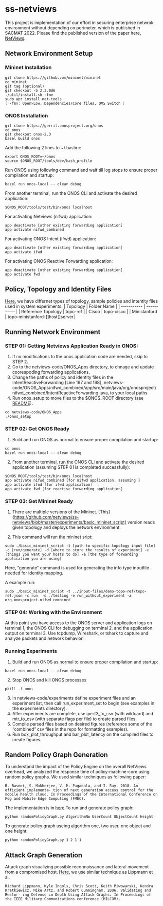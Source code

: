 # ss-netviews
This project is implementation of our effort in securing enterprise netwrok environment without depending on perimeter, which is published in SACMAT 2022. Please find the published version of the paper here, [NetViews](https://enck.org/pubs/anjum-sacmat22.pdf).

## Network Environment Setup
### Mininet Installation
```
git clone https://github.com/mininet/mininet
cd mininet
git tag (optional)
git checkout -b 2.3.0d6
./util/install.sh -fnv
sudo apt install net-tools
( -fnv: OpenFLow, Dependencies/Core files, OVS Switch )
```
### ONOS Installation
```
git clone https://gerrit.onosproject.org/onos
cd onos
git checkout onos-2.3
bazel build onos
```
Add the following 2 lines to ~/.bashrc:
```
export ONOS_ROOT=~/onos
source $ONOS_ROOT/tools/dev/bash_profile
```
Run ONOS using following command and wait till log stops to ensure proper compilation and startup:
```
bazel run onos-local -- clean debug
```
From another terminal, run the ONOS CLI and activate the desired application:
```
$ONOS_ROOT/tools/test/bin/onos localhost
```
For activating Netviews (nifwd) application:
```
app deactivate [other existing forwarding application]
app activate nifwd_combined
```
For activating ONOS Intent (ifwd) application:

```
app deactivate [other existing forwarding application]
app activate ifwd
```
For activating ONOS Reactive Forwarding application:
```
app deactivate [other existing forwarding application]
app activate fwd
```

## Policy, Topology and Identity Files
[Here](https://github.com/netviews/ss-netviews/tree/master/input-files), we have differnet types of topology, sample policies and intentity files used in system experiments.
| Topology | Folder Name | 
| ----------- | ----------- | 
| Reference Topology | topo-ref | 
| Cisco | topo-cisco | 
| Ministanford | topo-ministanford-[]host[]server|

## Running Network Environment
### STEP 01: Getting Netviews Application Ready in ONOS:

1. If no modifications to the onos application code are needed, skip to STEP 2.
2. Go to the netviews-code/ONOS_Apps directory, to chnage and update coorespoding forwarding applications.
3. Change the paths of policy and identity files in the IntentReactiveForwarding [Line 167 and 168], netviews-code/ONOS_Apps/nifwd_combined/app/src/main/java/org/onosproject/nifwd_combined/IntentReactiveForwarding.java, to your local paths
4. Run onos_setup to move files to the $ONOS_ROOT directory (see [README](https://github.com/netviews/ss-netviews/blob/master/ONOS_Apps/README)).
```
cd netviews-code/ONOS_Apps
./onos_setup
```
### STEP 02: Get ONOS Ready
1. Build and run ONOS as normal to ensure proper compilation and startup:
```
cd onos
bazel run onos-local -- clean debug
```
2. From another terminal, run the ONOS CLI and activate the desired application (assuming STEP 01 is completed successfully):
```
$ONOS_ROOT/tools/test/bin/onos localhost
app activate nifwd_combined [for nifwd application, assuming ]
app activate ifwd [for ifwd application]
app activate fwd [for reactive forwarding application]
```

### STEP 03: Get Mininet Ready
1. There are multiple versions of the Mininet. [This]{https://github.com/netviews/ss-netviews/blob/master/experiments/basic_mininet_script} version reads given topology and deploys the network environment.

2. This command will run the mininet sript:
```
sudo ./basic_mininet_script -t [path to specific topology input file] -c [run/generate] -d [where to store the results of experiment] -e [things you want your hosts to do] -a [the type of forwarding application you are using]
```
Here, "generate" command is used for generating the info type inputfile needed for identity mapping.

A example run:
```
sudo ./basic_mininet_script -t ../input-files/demo-topo-ref/topo-ref.json -c run  -d ./testing -e run_without_experiment -a org.onosproject.nifwd_combined
```

### STEP 04: Working with the Environment
At this point you have access to the ONOS server and application logs on terminal 1, the ONOS CLI for debugging on terminal 2, and the application output on terminal 3.
Use tcpdump, Wireshark, or tshark to capture and analyze packets and network behavior.

### Running Experiments

1. Build and run ONOS as normal to ensure proper compilation and startup:
```	
bazel run onos-local -- clean debug
```
2. Stop ONOS and kill ONOS processes:
```
pkill -f onos
```
3. In netviews-code/experiments define experiment files and an experiment list, then call run_experiment_set to begin (see examples in the experiments directory).
4. After experiments are complete, use iperf3_to_csv (with wildcard) and mtr_to_csv (with separate flags per file) to create parsed files.
5. Compile parsed files based on desired figures (reference some of the “combined” csv files in the repo for formatting examples).
6. Run box_plot_throughput and bar_plot_latency on the compiled files to create figures. 

## Random Policy Graph Generation
To understand the impact of the Policy Engine on the overall NetViews overhead, we analyzed the response time of policy-machine-core using random policy graphs. We used similar techniques as following paper:
```
R. Basnet, S. Mukherjee, V. M. Pagadala, and I. Ray. 2018. An efficient implementa- tion of next generation access control for the mobile health cloud. In Proceedings of the International Conference on Fog and Mobile Edge Computing (FMEC).
```
The implementation is in [here](https://github.com/netviews/ss-netviews/tree/master/random-graph-generation)
To run and generate policy graph:
```
python randomPolicyGraph.py AlgorithmNo UserCount ObjectCount Height
```
To generate policy graph useing algorithm one, two user, one object and one height:
```
python randomPolicyGraph.py 1 2 1 1
```

## Attack Graph Generation
Attack graph visualizing possible reconnaissance and lateral movement from a compromised host. [Here](https://github.com/netviews/ss-netviews), we use similar technique as Lippmann et al.
```
Richard Lippmann, Kyle Ingols, Chris Scott, Keith Piwowarski, Kendra Kratkiewicz, Mike Artz, and Robert Cunningham. 2006. Validating and Restor- ing Defense in Depth Using Attack Graphs. In Proceedings of the IEEE Military Communications conference (MILCOM).
```
